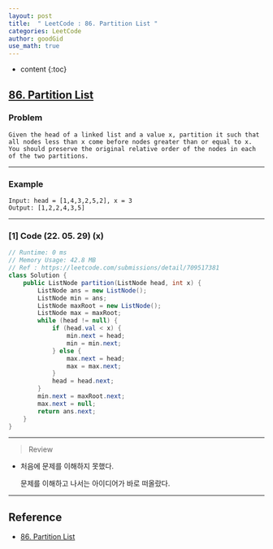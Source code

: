 ```yaml
---
layout: post
title:  " LeetCode : 86. Partition List "
categories: LeetCode
author: goodGid
use_math: true
---
```

* content
{:toc}

## [86. Partition List](https://leetcode.com/problems/partition-list)

### Problem

```
Given the head of a linked list and a value x, partition it such that all nodes less than x come before nodes greater than or equal to x.
You should preserve the original relative order of the nodes in each of the two partitions.
```


---

### Example

```
Input: head = [1,4,3,2,5,2], x = 3
Output: [1,2,2,4,3,5]
```

---

### [1] Code (22. 05. 29) (x)

``` java
// Runtime: 0 ms
// Memory Usage: 42.8 MB
// Ref : https://leetcode.com/submissions/detail/709517381
class Solution {
    public ListNode partition(ListNode head, int x) {
        ListNode ans = new ListNode();
        ListNode min = ans;
        ListNode maxRoot = new ListNode();
        ListNode max = maxRoot;
        while (head != null) {
            if (head.val < x) {
                min.next = head;
                min = min.next;
            } else {
                max.next = head;
                max = max.next;
            }
            head = head.next;
        }
        min.next = maxRoot.next;
        max.next = null;
        return ans.next;
    }
}
```

---

> Review

* 처음에 문제를 이해하지 못했다.

  문제를 이해하고 나서는 아이디어가 바로 떠올랐다.

---

## Reference

* [86. Partition List](https://leetcode.com/problems/partition-list)